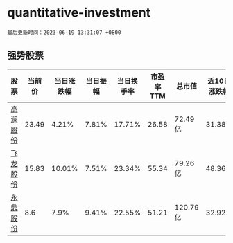 # quantitative-investment

`最后更新时间：2023-06-19 13:31:07 +0800`

## 强势股票

|股票|当前价|当日涨跌幅|当日振幅|当日换手率|市盈率TTM|总市值|近10日涨跌幅|
|----|----|----|----|----|----|----|----|
|[高澜股份](https://xueqiu.com/S/SZ300499)|23.49|4.21%|7.81%|17.71%|26.58|72.49亿|31.38%|
|[飞龙股份](https://xueqiu.com/S/SZ002536)|15.83|10.01%|7.51%|23.34%|55.34|79.26亿|48.36%|
|[永鼎股份](https://xueqiu.com/S/SH600105)|8.6|7.9%|9.41%|22.55%|51.21|120.79亿|32.92%|
